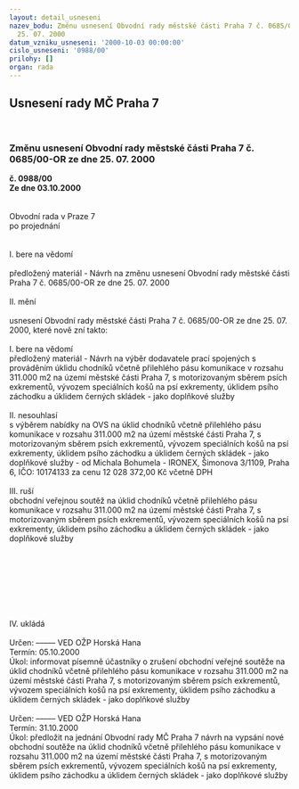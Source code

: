 ```yaml
---
layout: detail_usneseni
nazev_bodu: Změnu usnesení Obvodní rady městské části Praha 7 č. 0685/00-OR ze dne
  25. 07. 2000
datum_vzniku_usneseni: '2000-10-03 00:00:00'
cislo_usneseni: '0988/00'
prilohy: []
organ: rada
---
```

<div id="ucUsn_pList" class="usn">
	<span><h2>Usnesení rady MČ Praha 7 </h2>
<br></span><div class="standBody">
<span><h3>Změnu usnesení Obvodní rady městské části Praha 7 č. 0685/00-OR ze dne 25. 07. 2000</h3></span><div class="center">
		<strong>č. 0988/00</strong><br>
	</div>
<div class="center">
		<strong>Ze dne 03.10.2000</strong><br><br>
	</div>
<br>Obvodní rada v Praze 7<br>po projednání<br><br><br>I.	bere na vědomí<br><br> předložený materiál - Návrh na změnu usnesení Obvodní rady městské části Praha 7 č. 0685/00-OR ze dne 25. 07. 2000<br><br>II.	mění <br><br>usnesení Obvodní rady městské části Praha 7 č. 0685/00-OR ze dne 25. 07. 2000, které nově zní takto:<br><br>I. bere na vědomí<br>předložený materiál - Návrh na výběr dodavatele prací spojených s prováděním úklidu chodníků včetně přilehlého pásu komunikace v rozsahu 311.000 m2 na území městské části Praha 7, s motorizovaným sběrem psích exkrementů, vývozem speciálních košů na psí exkrementy, úklidem psího záchodku a úklidem černých skládek - jako doplňkové služby<br><br>II. nesouhlasí <br>s  výběrem  nabídky na OVS na úklid chodníků včetně přilehlého pásu komunikace v rozsahu 311.000 m2 na území městské části Praha 7, s motorizovaným sběrem psích exkrementů, vývozem speciálních košů na psí exkrementy, úklidem psího záchodku a úklidem černých skládek - jako doplňkové služby - od  Michala Bohumela - IRONEX,  Šimonova 3/1109, Praha 6, IČO: 10174133 za cenu 12 028 372,00 Kč včetně DPH<br><br>III. ruší <br>obchodní veřejnou soutěž na úklid chodníků včetně přilehlého pásu komunikace v rozsahu 311.000 m2 na území městské části Praha 7, s motorizovaným sběrem psích exkrementů, vývozem speciálních košů na psí exkrementy, úklidem psího záchodku a úklidem černých skládek - jako doplňkové služby<br><br><br><br><br><br><br><br><br>IV. ukládá<br><br> Určen:	–––––	VED OŽP Horská Hana<br>Termín: 05.10.2000<br>Úkol:	informovat písemně účastníky o zrušení obchodní veřejné soutěže na úklid chodníků včetně přilehlého pásu komunikace v rozsahu 311.000 m2 na území městské části Praha 7, s motorizovaným sběrem psích exkrementů, vývozem speciálních košů na psí exkrementy, úklidem psího záchodku a úklidem černých skládek - jako doplňkové služby<br> <br> Určen:	–––––	VED OŽP Horská Hana<br>Termín: 31.10.2000<br>Úkol:	předložit na jednání Obvodní rady MČ Praha 7 návrh na vypsání nové obchodní soutěže na úklid chodníků včetně přilehlého pásu komunikace v rozsahu 311.000 m2 na území městské části Praha 7, s motorizovaným sběrem psích exkrementů, vývozem speciálních košů na psí exkrementy, úklidem psího záchodku a úklidem černých skládek - jako doplňkové služby<br> <br><br><br> </div>
</div>